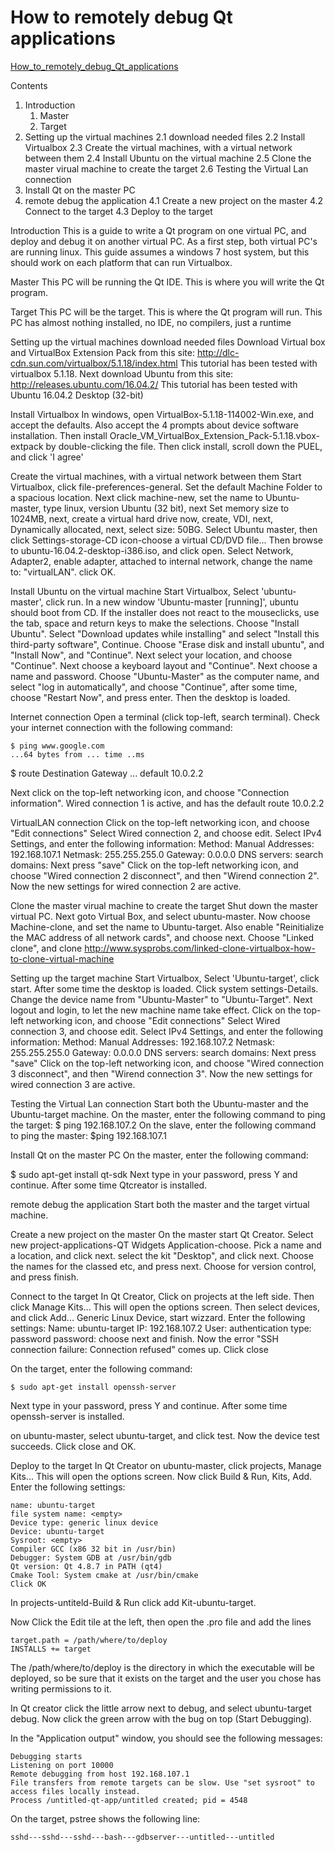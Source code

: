 # How to remotely debug Qt applications
[How_to_remotely_debug_Qt_applications](https://wiki.qt.io/How_to_remotely_debug_Qt_applications)

Contents
1. Introduction
   1. Master
   2. Target
2. Setting up the virtual machines
    2.1	download needed files
    2.2	Install Virtualbox
    2.3	Create the virtual machines, with a virtual network between them
    2.4	Install Ubuntu on the virtual machine
    2.5	Clone the master virual machine to create the target
    2.6	Testing the Virtual Lan connection
3. Install Qt on the master PC
4. remote debug the application
    4.1	Create a new project on the master
    4.2	Connect to the target
    4.3	Deploy to the target

Introduction
This is a guide to write a Qt program on one virtual PC, and deploy and debug it on another virtual PC. As a first step, both virtual PC's are running linux. This guide assumes a windows 7 host system, but this should work on each platform that can run Virtualbox.

Master
This PC will be running the Qt IDE. This is where you will write the Qt program.

Target
This PC will be the target. This is where the Qt program will run. This PC has almost nothing installed, no IDE, no compilers, just a runtime

Setting up the virtual machines
download needed files
Download Virtual box and VirtualBox Extension Pack from this site: http://dlc-cdn.sun.com/virtualbox/5.1.18/index.html This tutorial has been tested with virtualbox 5.1.18. Next download Ubuntu from this site: http://releases.ubuntu.com/16.04.2/ This tutorial has been tested with Ubuntu 16.04.2 Desktop (32-bit)

Install Virtualbox
In windows, open VirtualBox-5.1.18-114002-Win.exe, and accept the defaults. Also accept the 4 prompts about device software installation. Then install Oracle_VM_VirtualBox_Extension_Pack-5.1.18.vbox-extpack by double-clicking the file. Then click install, scroll down the PUEL, and click 'I agree'

Create the virtual machines, with a virtual network between them
Start Virtualbox, click file-preferences-general. Set the default Machine Folder to a spacious location. Next click machine-new, set the name to Ubuntu-master, type linux, version Ubuntu (32 bit), next Set memory size to 1024MB, next, create a virtual hard drive now, create, VDI, next, Dynamically allocated, next, select size: 50BG. Select Ubuntu master, then click Settings-storage-CD icon-choose a virtual CD/DVD file... Then browse to ubuntu-16.04.2-desktop-i386.iso, and click open. Select Network, Adapter2, enable adapter, attached to internal network, change the name to: "virtualLAN". click OK.

Install Ubuntu on the virtual machine
Start Virtualbox, Select 'ubuntu-master', click run. In a new window 'Ubuntu-master [running]', ubuntu should boot from CD. If the installer does not react to the mouseclicks, use the tab, space and return keys to make the selections. Choose "Install Ubuntu". Select "Download updates while installing" and select "Install this third-party software", Continue. Choose "Erase disk and install ubuntu", and "Install Now", and "Continue". Next select your location, and choose "Continue". Next choose a keyboard layout and "Continue". Next choose a name and password. Choose "Ubuntu-Master" as the computer name, and select "log in automatically", and choose "Continue", after some time, choose "Restart Now", and press enter. Then the desktop is loaded.

Internet connection
Open a terminal (click top-left, search terminal). Check your internet connection with the following command:
```
$ ping www.google.com
...64 bytes from ... time ..ms
```
$ route
Destination Gateway ... default 10.0.2.2

Next click on the top-left networking icon, and choose "Connection information". Wired connection 1 is active, and has the default route 10.0.2.2

VirtualLAN connection
Click on the top-left networking icon, and choose "Edit connections" Select Wired connection 2, and choose edit. Select IPv4 Settings, and enter the following information: Method: Manual Addresses: 192.168.107.1 Netmask: 255.255.255.0 Gateway: 0.0.0.0 DNS servers: <empty> search domains: <empty> Next press "save" Click on the top-left networking icon, and choose "Wired connection 2 disconnect", and then "Wirend connection 2". Now the new settings for wired connection 2 are active.

Clone the master virual machine to create the target
Shut down the master virtual PC. Next goto Virtual Box, and select ubuntu-master. Now choose Machine-clone, and set the name to Ubuntu-target. Also enable "Reinitialize the MAC address of all network cards", and choose next. Choose "Linked clone", and clone http://www.sysprobs.com/linked-clone-virtualbox-how-to-clone-virtual-machine

Setting up the target machine
Start Virtualbox, Select 'Ubuntu-target', click start. After some time the desktop is loaded. Click system settings-Details. Change the device name from "Ubuntu-Master" to "Ubuntu-Target". Next logout and login, to let the new machine name take effect. Click on the top-left networking icon, and choose "Edit connections" Select Wired connection 3, and choose edit. Select IPv4 Settings, and enter the following information: Method: Manual Addresses: 192.168.107.2 Netmask: 255.255.255.0 Gateway: 0.0.0.0 DNS servers: <empty> search domains: <empty> Next press "save" Click on the top-left networking icon, and choose "Wired connection 3 disconnect", and then "Wirend connection 3". Now the new settings for wired connection 3 are active.

Testing the Virtual Lan connection
Start both the Ubuntu-master and the Ubuntu-target machine. On the master, enter the following command to ping the target: $ ping 192.168.107.2 On the slave, enter the following command to ping the master: $ping 192.168.107.1

Install Qt on the master PC
On the master, enter the following command:

$ sudo apt-get install qt-sdk 
Next type in your password, press Y and continue. After some time Qtcreator is installed.

remote debug the application
Start both the master and the target virtual machine.

Create a new project on the master
On the master start Qt Creator. Select new project-applications-QT Widgets Application-choose. Pick a name and a location, and click next. select the kit "Desktop", and click next. Choose the names for the classed etc, and press next. Choose <None> for version control, and press finish.

Connect to the target
In Qt Creator, Click on projects at the left side. Then click Manage Kits... This will open the options screen. Then select devices, and click Add... Generic Linux Device, start wizzard. Enter the following settings: Name: ubuntu-target IP: 192.168.107.2 User: <your username> authentication type: password password: <your password> choose next and finish. Now the error "SSH connection failure: Connection refused" comes up. Click close

On the target, enter the following command:
```
$ sudo apt-get install openssh-server
```
Next type in your password, press Y and continue. After some time openssh-server is installed.

on ubuntu-master, select ubuntu-target, and click test. Now the device test succeeds. Click close and OK.

Deploy to the target
In Qt Creator on ubuntu-master, click projects, Manage Kits... This will open the options screen. Now click Build & Run, Kits, Add. Enter the following settings:
```
name: ubuntu-target
file system name: <empty>
Device type: generic linux device
Device: ubuntu-target
Sysroot: <empty>
Compiler GCC (x86 32 bit in /usr/bin)
Debugger: System GDB at /usr/bin/gdb
Qt version: Qt 4.8.7 in PATH (qt4)
Cmake Tool: System cmake at /usr/bin/cmake
Click OK
```
In projects-untiteld-Build & Run click add Kit-ubuntu-target.

Now Click the Edit tile at the left, then open the .pro file and add the lines
```
target.path = /path/where/to/deploy
INSTALLS += target
```
The /path/where/to/deploy is the directory in which the executable will be deployed, so be sure that it exists on the target and the user you chose has writing permissions to it.

In Qt creator click the little arrow next to debug, and select ubuntu-target debug. Now click the green arrow with the bug on top (Start Debugging).

In the "Application output" window, you should see the following messages:
```
Debugging starts
Listening on port 10000
Remote debugging from host 192.168.107.1
File transfers from remote targets can be slow. Use "set sysroot" to access files locally instead.
Process /untitled-qt-app/untitled created; pid = 4548
```
On the target, pstree shows the following line:
```
sshd---sshd---sshd---bash---gdbserver---untitled---untitled
```
